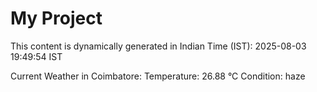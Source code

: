 # My Project

This content is dynamically generated in Indian Time (IST): 2025-08-03 19:49:54 IST


Current Weather in Coimbatore:
Temperature: 26.88 °C
Condition: haze
